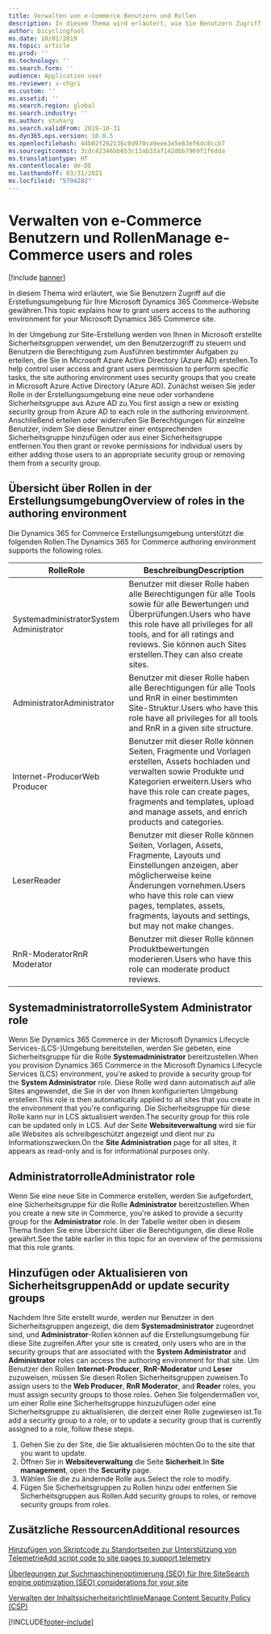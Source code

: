 ```yaml
---
title: Verwalten von e-Commerce Benutzern und Rollen
description: In diesem Thema wird erläutert, wie Sie Benutzern Zugriff auf die Erstellungsumgebung für Ihre Microsoft Dynamics 365 Commerce-Website gewähren.
author: bicyclingfool
ms.date: 10/01/2019
ms.topic: article
ms.prod: ''
ms.technology: ''
ms.search.form: ''
audience: Application user
ms.reviewer: v-chgri
ms.custom: ''
ms.assetid: ''
ms.search.region: global
ms.search.industry: ''
ms.author: stuharg
ms.search.validFrom: 2019-10-31
ms.dyn365.ops.version: 10.0.5
ms.openlocfilehash: 44b02f262136c0d970ca9eee3e5e63ef6dc8ccb7
ms.sourcegitcommit: 3cdc42346bb653c13ab33a7142dbb7969f1f6dda
ms.translationtype: HT
ms.contentlocale: de-DE
ms.lasthandoff: 03/31/2021
ms.locfileid: "5794282"
---
```

# <a name="manage-e-commerce-users-and-roles"></a><span data-ttu-id="25786-103">Verwalten von e-Commerce Benutzern und Rollen</span><span class="sxs-lookup"><span data-stu-id="25786-103">Manage e-Commerce users and roles</span></span>


[!include [banner](includes/banner.md)]

<span data-ttu-id="25786-104">In diesem Thema wird erläutert, wie Sie Benutzern Zugriff auf die Erstellungsumgebung für Ihre Microsoft Dynamics 365 Commerce-Website gewähren.</span><span class="sxs-lookup"><span data-stu-id="25786-104">This topic explains how to grant users access to the authoring environment for your Microsoft Dynamics 365 Commerce site.</span></span>

<span data-ttu-id="25786-105">In der Umgebung zur Site-Erstellung werden von Ihnen in Microsoft erstellte Sicherheitsgruppen verwendet, um den Benutzerzugriff zu steuern und Benutzern die Berechtigung zum Ausführen bestimmter Aufgaben zu erteilen, die Sie in Microsoft Azure Active Directory (Azure AD) erstellen.</span><span class="sxs-lookup"><span data-stu-id="25786-105">To help control user access and grant users permission to perform specific tasks, the site authoring environment uses security groups that you create in Microsoft Azure Active Directory (Azure AD).</span></span> <span data-ttu-id="25786-106">Zunächst weisen Sie jeder Rolle in der Erstellungsumgebung eine neue oder vorhandene Sicherheitsgruppe aus Azure AD zu.</span><span class="sxs-lookup"><span data-stu-id="25786-106">You first assign a new or existing security group from Azure AD to each role in the authoring environment.</span></span> <span data-ttu-id="25786-107">Anschließend erteilen oder widerrufen Sie Berechtigungen für einzelne Benutzer, indem Sie diese Benutzer einer entsprechenden Sicherheitsgruppe hinzufügen oder aus einer Sicherheitsgruppe entfernen.</span><span class="sxs-lookup"><span data-stu-id="25786-107">You then grant or revoke permissions for individual users by either adding those users to an appropriate security group or removing them from a security group.</span></span>

## <a name="overview-of-roles-in-the-authoring-environment"></a><span data-ttu-id="25786-108">Übersicht über Rollen in der Erstellungsumgebung</span><span class="sxs-lookup"><span data-stu-id="25786-108">Overview of roles in the authoring environment</span></span>

<span data-ttu-id="25786-109">Die Dynamics 365 for Commerce Erstellungsumgebung unterstützt die folgenden Rollen.</span><span class="sxs-lookup"><span data-stu-id="25786-109">The Dynamics 365 for Commerce authoring environment supports the following roles.</span></span>

| <span data-ttu-id="25786-110">Rolle</span><span class="sxs-lookup"><span data-stu-id="25786-110">Role</span></span>                 | <span data-ttu-id="25786-111">Beschreibung</span><span class="sxs-lookup"><span data-stu-id="25786-111">Description</span></span> |
|----------------------|-------------|
| <span data-ttu-id="25786-112">Systemadministrator</span><span class="sxs-lookup"><span data-stu-id="25786-112">System Administrator</span></span> | <span data-ttu-id="25786-113">Benutzer mit dieser Rolle haben alle Berechtigungen für alle Tools sowie für alle Bewertungen und Überprüfungen.</span><span class="sxs-lookup"><span data-stu-id="25786-113">Users who have this role have all privileges for all tools, and for all ratings and reviews.</span></span> <span data-ttu-id="25786-114">Sie können auch Sites erstellen.</span><span class="sxs-lookup"><span data-stu-id="25786-114">They can also create sites.</span></span> |
| <span data-ttu-id="25786-115">Administrator</span><span class="sxs-lookup"><span data-stu-id="25786-115">Administrator</span></span>   | <span data-ttu-id="25786-116">Benutzer mit dieser Rolle haben alle Berechtigungen für alle Tools und RnR in einer bestimmten Site-Struktur.</span><span class="sxs-lookup"><span data-stu-id="25786-116">Users who have this role have all privileges for all tools and RnR in a given site structure.</span></span> |
| <span data-ttu-id="25786-117">Internet-Producer</span><span class="sxs-lookup"><span data-stu-id="25786-117">Web Producer</span></span>         | <span data-ttu-id="25786-118">Benutzer mit dieser Rolle können Seiten, Fragmente und Vorlagen erstellen, Assets hochladen und verwalten sowie Produkte und Kategorien erweitern.</span><span class="sxs-lookup"><span data-stu-id="25786-118">Users who have this role can create pages, fragments and templates, upload and manage assets, and enrich products and categories.</span></span> |
| <span data-ttu-id="25786-119">Leser</span><span class="sxs-lookup"><span data-stu-id="25786-119">Reader</span></span>               | <span data-ttu-id="25786-120">Benutzer mit dieser Rolle können Seiten, Vorlagen, Assets, Fragmente, Layouts und Einstellungen anzeigen, aber möglicherweise keine Änderungen vornehmen.</span><span class="sxs-lookup"><span data-stu-id="25786-120">Users who have this role can view pages, templates, assets, fragments, layouts and settings, but may not make changes.</span></span> |
| <span data-ttu-id="25786-121">RnR-Moderator</span><span class="sxs-lookup"><span data-stu-id="25786-121">RnR Moderator</span></span>        | <span data-ttu-id="25786-122">Benutzer mit dieser Rolle können Produktbewertungen moderieren.</span><span class="sxs-lookup"><span data-stu-id="25786-122">Users who have this role can moderate product reviews.</span></span> |

## <a name="system-administrator-role"></a><span data-ttu-id="25786-123">Systemadministratorrolle</span><span class="sxs-lookup"><span data-stu-id="25786-123">System Administrator role</span></span>

<span data-ttu-id="25786-124">Wenn Sie Dynamics 365 Commerce in der Microsoft Dynamics Lifecycle Services-(LCS-)Umgebung bereitstellen, werden Sie gebeten, eine Sicherheitsgruppe für die Rolle **Systemadministrator** bereitzustellen.</span><span class="sxs-lookup"><span data-stu-id="25786-124">When you provision Dynamics 365 Commerce in the Microsoft Dynamics Lifecycle Services (LCS) environment, you're asked to provide a security group for the **System Administrator** role.</span></span> <span data-ttu-id="25786-125">Diese Rolle wird dann automatisch auf alle Sites angewendet, die Sie in der von Ihnen konfigurierten Umgebung erstellen.</span><span class="sxs-lookup"><span data-stu-id="25786-125">This role is then automatically applied to all sites that you create in the environment that you're configuring.</span></span> <span data-ttu-id="25786-126">Die Sicherheitsgruppe für diese Rolle kann nur in LCS aktualisiert werden.</span><span class="sxs-lookup"><span data-stu-id="25786-126">The security group for this role can be updated only in LCS.</span></span> <span data-ttu-id="25786-127">Auf der Seite **Websiteverwaltung** wird sie für alle Websites als schreibgeschützt angezeigt und dient nur zu Informationszwecken.</span><span class="sxs-lookup"><span data-stu-id="25786-127">On the **Site Administration** page for all sites, it appears as read-only and is for informational purposes only.</span></span>

## <a name="administrator-role"></a><span data-ttu-id="25786-128">Administratorrolle</span><span class="sxs-lookup"><span data-stu-id="25786-128">Administrator role</span></span>

<span data-ttu-id="25786-129">Wenn Sie eine neue Site in Commerce erstellen, werden Sie aufgefordert, eine Sicherheitsgruppe für die Rolle **Administrator** bereitzustellen.</span><span class="sxs-lookup"><span data-stu-id="25786-129">When you create a new site in Commerce, you're asked to provide a security group for the **Administrator** role.</span></span> <span data-ttu-id="25786-130">In der Tabelle weiter oben in diesem Thema finden Sie eine Übersicht über die Berechtigungen, die diese Rolle gewährt.</span><span class="sxs-lookup"><span data-stu-id="25786-130">See the table earlier in this topic for an overview of the permissions that this role grants.</span></span>

## <a name="add-or-update-security-groups"></a><span data-ttu-id="25786-131">Hinzufügen oder Aktualisieren von Sicherheitsgruppen</span><span class="sxs-lookup"><span data-stu-id="25786-131">Add or update security groups</span></span>

<span data-ttu-id="25786-132">Nachdem Ihre Site erstellt wurde, werden nur Benutzer in den Sicherheitsgruppen angezeigt, die dem **Systemadministrator** zugeordnet sind, und **Administrator**-Rollen können auf die Erstellungsumgebung für diese Site zugreifen.</span><span class="sxs-lookup"><span data-stu-id="25786-132">After your site is created, only users who are in the security groups that are associated with the **System Administrator** and **Administrator** roles can access the authoring environment for that site.</span></span> <span data-ttu-id="25786-133">Um Benutzer den Rollen **Internet-Producer**, **RnR-Moderator** und **Leser** zuzuweisen, müssen Sie diesen Rollen Sicherheitsgruppen zuweisen.</span><span class="sxs-lookup"><span data-stu-id="25786-133">To assign users to the **Web Producer**, **RnR Moderator**, and **Reader** roles, you must assign security groups to those roles.</span></span> <span data-ttu-id="25786-134">Gehen Sie folgendermaßen vor, um einer Rolle eine Sicherheitsgruppe hinzuzufügen oder eine Sicherheitsgruppe zu aktualisieren, die derzeit einer Rolle zugewiesen ist.</span><span class="sxs-lookup"><span data-stu-id="25786-134">To add a security group to a role, or to update a security group that is currently assigned to a role, follow these steps.</span></span>

1. <span data-ttu-id="25786-135">Gehen Sie zu der Site, die Sie aktualisieren möchten.</span><span class="sxs-lookup"><span data-stu-id="25786-135">Go to the site that you want to update.</span></span>
1. <span data-ttu-id="25786-136">Öffnen Sie in **Websiteverwaltung** die Seite **Sicherheit**.</span><span class="sxs-lookup"><span data-stu-id="25786-136">In **Site management**, open the **Security** page.</span></span>
1. <span data-ttu-id="25786-137">Wählen Sie die zu ändernde Rolle aus.</span><span class="sxs-lookup"><span data-stu-id="25786-137">Select the role to modify.</span></span>
1. <span data-ttu-id="25786-138">Fügen Sie Sicherheitsgruppen zu Rollen hinzu oder entfernen Sie Sicherheitsgruppen aus Rollen.</span><span class="sxs-lookup"><span data-stu-id="25786-138">Add security groups to roles, or remove security groups from roles.</span></span>

## <a name="additional-resources"></a><span data-ttu-id="25786-139">Zusätzliche Ressourcen</span><span class="sxs-lookup"><span data-stu-id="25786-139">Additional resources</span></span>

[<span data-ttu-id="25786-140">Hinzufügen von Skriptcode zu Standortseiten zur Unterstützung von Telemetrie</span><span class="sxs-lookup"><span data-stu-id="25786-140">Add script code to site pages to support telemetry</span></span>](add-telemetry.md)

[<span data-ttu-id="25786-141">Überlegungen zur Suchmaschinenoptimierung (SEO) für Ihre Site</span><span class="sxs-lookup"><span data-stu-id="25786-141">Search engine optimization (SEO) considerations for your site</span></span>](search-engine-optimization-considerations.md)

[<span data-ttu-id="25786-142">Verwalten der Inhaltssicherheitsrichtlinie</span><span class="sxs-lookup"><span data-stu-id="25786-142">Manage Content Security Policy (CSP)</span></span>](manage-csp.md)


[!INCLUDE[footer-include](../includes/footer-banner.md)]
